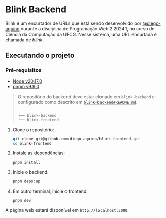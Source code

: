 # Blink Backend

Blink é um encurtador de URLs que está sendo desenvolvido por [@diego-aquino](https://github.com/diego-aquino) durante a
disciplina de Programação Web 2 2024.1, no curso de Ciência da Computação da UFCG. Nesse sistema, uma URL encurtada é
chamada de _blink_.

## Executando o projeto

### Pré-requisitos

- [Node v20.17.0](https://nodejs.org)
- [pnpm v9.9.0](https://pnpm.io)

> O repositório do backend deve estar clonado em `blink-backend` e configurado como descrito em
> [`blink-backend#README.md`](https://github.com/diego-aquino/blink-backend).
>
> ```
> .
> ├── blink-backend
> └── blink-frontend
> ```

1. Clone o repositório:

   ```bash
   git clone git@github.com:diego-aquino/blink-frontend.git
   cd blink-frontend
   ```

2. Instale as dependências:

   ```bash
   pnpm install
   ```

3. Inicie o backend:

   ```bash
   pnpm deps:up

   ```

4. Em outro terminal, inicie o frontend:

   ```bash
   pnpm dev
   ```

A página web estará disponível em `http://localhost:3000`.
